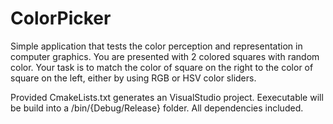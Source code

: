 # ColorPicker

Simple application that tests the color perception and representation in computer graphics.
You are presented with 2 colored squares with random color. Your task is to match the color of square on the right to the color of square on the left, either by using RGB or HSV color sliders.

Provided CmakeLists.txt generates an VisualStudio project. Eexecutable will be build into a /bin/{Debug/Release} folder. All dependencies included.
